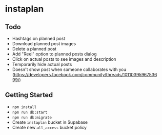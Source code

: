 # instaplan

## Todo

- Hashtags on planned post
- Download planned post images
- Delete a planned post
- Add "Reel" option to planned posts dialog
- Click on actual posts to see images and description
- Temporarily hide actual posts
- Doesn't show post when someone collaborates with you (<https://developers.facebook.com/community/threads/1011039596753699/>)

## Getting Started

- `npm install`
- `npm run db:start`
- `npm run db:migrate`
- Create `instaplan` bucket in Supabase
- Create new `all_access` bucket policy
